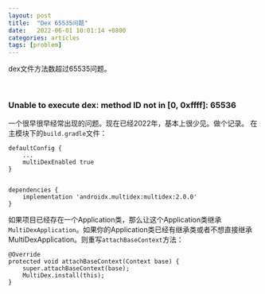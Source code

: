 ```yaml
---
layout: post
title:  "Dex 65535问题"
date:   2022-06-01 10:01:14 +0800
categories: articles
tags: [problem]
---
```

dex文件方法数超过65535问题。

<br>

### Unable to execute dex: method ID not in [0, 0xffff]: 65536
一个很早很早经常出现的问题。现在已经2022年，基本上很少见。做个记录。
在主模块下的`build.gradle`文件：
```text
defaultConfig {
    ...
    multiDexEnabled true
}


dependencies {
    implementation 'androidx.multidex:multidex:2.0.0'
}
```
如果项目已经存在一个Application类，那么让这个Application类继承`MultiDexApplication`。如果你的Application类已经有继承类或者不想直接继承
MultiDexApplication。则重写`attachBaseContext`方法：
```text
@Override
protected void attachBaseContext(Context base) {
    super.attachBaseContext(base);
    MultiDex.install(this);
}
```